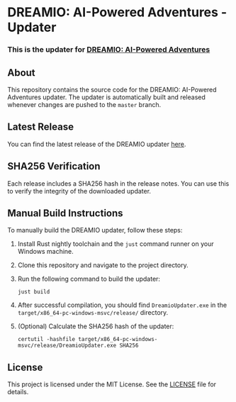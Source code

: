 # DREAMIO: AI-Powered Adventures - Updater

### This is the updater for [DREAMIO: AI-Powered Adventures](https://dreamio.xyz)

## About

This repository contains the source code for the DREAMIO: AI-Powered Adventures updater. The updater is automatically built and released whenever changes are pushed to the `master` branch.

## Latest Release

You can find the latest release of the DREAMIO updater [here](https://github.com/SkutteOleg/Dreamio-updater/releases/latest).

## SHA256 Verification

Each release includes a SHA256 hash in the release notes. You can use this to verify the integrity of the downloaded updater.

## Manual Build Instructions

To manually build the DREAMIO updater, follow these steps:

1. Install Rust nightly toolchain and the `just` command runner on your Windows machine.

2. Clone this repository and navigate to the project directory.

3. Run the following command to build the updater:
   ```
   just build
   ```

4. After successful compilation, you should find `DreamioUpdater.exe` in the `target/x86_64-pc-windows-msvc/release/` directory.

5. (Optional) Calculate the SHA256 hash of the updater:
   ```
   certutil -hashfile target/x86_64-pc-windows-msvc/release/DreamioUpdater.exe SHA256
   ```

## License

This project is licensed under the MIT License. See the [LICENSE](LICENSE) file for details.